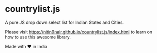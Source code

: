 # countrylist.js
A pure JS drop down select list for Indian States and Cities.

Please visit https://nitin9nair.github.io/countrylist.js/index.html to learn on how to use this awesome library.

Made with &#10084; in India
